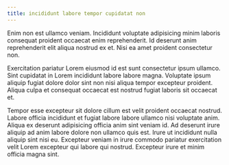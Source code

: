 ```yaml
---
title: incididunt labore tempor cupidatat non
---
```


Enim non est ullamco veniam. Incididunt voluptate adipisicing minim laboris consequat proident occaecat enim reprehenderit. Id deserunt anim reprehenderit elit aliqua nostrud ex et. Nisi ea amet proident consectetur non.

Exercitation pariatur Lorem eiusmod id est sunt consectetur ipsum ullamco. Sint cupidatat in Lorem incididunt labore labore magna. Voluptate ipsum aliquip fugiat dolore dolor sint non nisi aliqua tempor excepteur proident. Aliqua culpa et consequat occaecat est nostrud fugiat laboris sit occaecat et.

Tempor esse excepteur sit dolore cillum est velit proident occaecat nostrud. Labore officia incididunt et fugiat labore labore ullamco nisi voluptate anim. Aliqua ex deserunt adipisicing officia anim sint veniam id. Ad deserunt irure aliquip ad anim labore dolore non ullamco quis est. Irure ut incididunt nulla aliquip sint nisi eu. Excepteur veniam in irure commodo pariatur exercitation velit Lorem excepteur qui labore qui nostrud. Excepteur irure et minim officia magna sint.